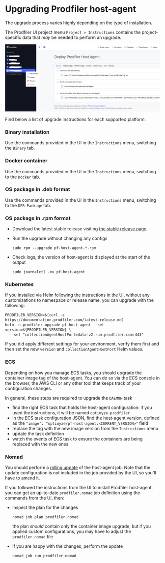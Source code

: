 # Upgrading Prodfiler host-agent

The upgrade process varies highly depending on the type of installation.

The Prodfiler UI project menu `Project > Instructions` contains the project-specific data that _may_ be needed to perform an upgrade.

![Instructions menu](./pictures/instructions.png)

Find below a list of upgrade instructions for each supported platform.

### Binary installation

Use the commands provided in the UI in the `Instructions` menu, switching the `Binary` tab.

### Docker container

Use the commands provided in the UI in the `Instructions` menu, switching to the `Docker` tab.

### OS package in .deb format

Use the commands provided in the UI in the `Instructions` menu, switching to the `DEB Package` tab.

### OS package in .rpm format

* Download the latest stable release visiting [the stable release page](https://releases.prodfiler.com/stable/index.html).
* Run the upgrade without changing any configs
        
      sudo rpm --upgrade pf-host-agent-*.rpm

* Check logs, the version of host-agent is displayed at the start of the output

      sudo journalctl -xu pf-host-agent

### Kubernetes

If you installed via Helm following the instructions in the UI, without any customizations to namespace or release name,
you can upgrade with the following:
    
    PRODFILER_VERSION=$(curl -s https://documentation.prodfiler.com/latest-release.md)
    helm -n prodfiler upgrade pf-host-agent --set version=${PRODFILER_VERSION} \
      --set "collectionAgentHostPort=data-v2.run.prodfiler.com:443"

If you did apply different settings for your environment, verify them first and then set the new `version` and 
`collectionAgentHostPort` Helm values.  

### ECS

Depending on how you manage ECS tasks, you should upgrade the container image tag of the host-agent.
You can do so via the ECS console in the browser, the AWS CLI or any other tool that keeps track of your configuration changes.

In general, these steps are required to upgrade the `DAEMON` task

* find the right ECS task that holds the host-agent configuration: if you used the instructions, it will be named `optimyze-prodfiler` 
* in the ECS task configuration JSON, find the host-agent version, defined as the `"image": "optimyze/pf-host-agent:<CURRENT_VERSION>"` field
* replace the tag with the new image version from the `Instructions` menu
* update the task definition
* watch the events of ECS task to ensure the containers are being replaced with the new ones

### Nomad

You should perform a [rolling update](https://learn.hashicorp.com/tutorials/nomad/job-rolling-update) of the host-agent job.
Note that the update configuration is not included in the job provided by the UI, so you'll have to amend it. 

If you followed the instructions from the UI to install Prodfiler host-agent, you can get an up-to-date `prodfiler.nomad`
job definition using the commands from the UI, then:

* inspect the plan for the changes
      
      nomad job plan prodfiler.nomad

  the plan _should_ contain only the container image upgrade, but if you applied custom configurations, you may have to 
  adjust the `prodfiler.nomad` file 

* if you are happy with the changes, perform the update

      nomad job run prodfiler.nomad
